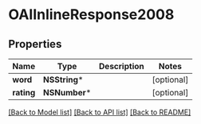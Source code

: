 # OAIInlineResponse2008

## Properties
Name | Type | Description | Notes
------------ | ------------- | ------------- | -------------
**word** | **NSString*** |  | [optional] 
**rating** | **NSNumber*** |  | [optional] 

[[Back to Model list]](../README.md#documentation-for-models) [[Back to API list]](../README.md#documentation-for-api-endpoints) [[Back to README]](../README.md)


